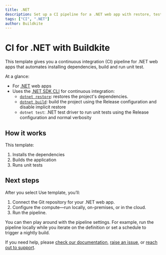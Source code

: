 ```yaml
---
title: .NET
description: Set up a CI pipeline for a .NET web app with restore, test and build commands
tags: ["CI", ".NET"]
author: Buildkite
---
```


# CI for .NET with Buildkite

This template gives you a continuous integration (CI) pipeline for .NET web apps that automates installing dependencies, build and run unit test.

At a glance:

- For [.NET](https://dotnet.microsoft.com/) web apps
- Uses the [.NET SDK CLI](https://learn.microsoft.com/en-us/dotnet/core/tools/) for continuous integration:
  - [`dotnet restore`](https://learn.microsoft.com/en-us/dotnet/core/tools/dotnet-restore): restores the project's dependencies.
  - [`dotnet build`](https://learn.microsoft.com/en-us/dotnet/core/tools/dotnet-build): build the project using the Release configuration and disable implicit restore
  - `dotnet test`: .NET test driver to run unit tests using the Release configuration and normal verbosity

## How it works

This template:

1. Installs the dependencies
2. Builds the application
3. Runs unit tests

## Next steps

After you select Use template, you’ll:

1. Connect the Git repository for your .NET web app.
2. Configure the compute—run locally, on-premises, or in the cloud.
3. Run the pipeline.

You can then play around with the pipeline settings. For example, run the pipeline locally while you iterate on the definition or set a schedule to trigger a nightly build.

If you need help, please [check our documentation](https://buildkite.com/docs/pipelines/configuration-overview), [raise an issue](https://github.com/buildkite/templates/issues), or [reach out to support](https://buildkite.com/support).
